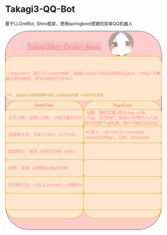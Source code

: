 # Takagi3-QQ-Bot
基于LLOneBot, Shiro框架，使用springboot搭建的简单QQ机器人

![OrderMenuImg](./src/main/resources/data/img/BotOrderMenu.png)
